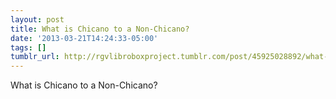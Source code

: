 ```yaml
---
layout: post
title: What is Chicano to a Non-Chicano?
date: '2013-03-21T14:24:33-05:00'
tags: []
tumblr_url: http://rgvlibroboxproject.tumblr.com/post/45925028892/what-is-chicano-to-a-non-chicano
---
```

What is Chicano to a Non-Chicano?
